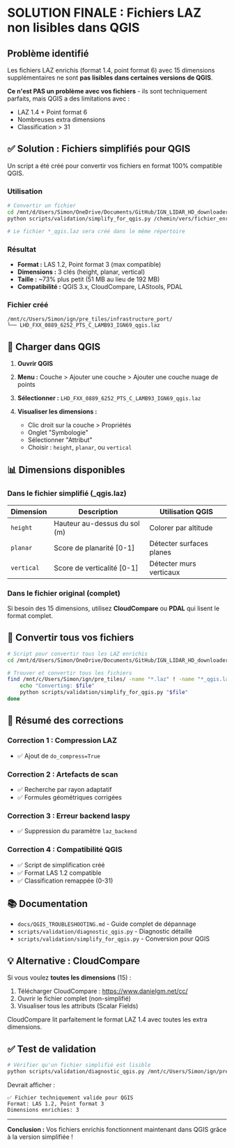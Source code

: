 # SOLUTION FINALE : Fichiers LAZ non lisibles dans QGIS

## Problème identifié

Les fichiers LAZ enrichis (format 1.4, point format 6) avec 15 dimensions supplémentaires ne sont **pas lisibles dans certaines versions de QGIS**.

**Ce n'est PAS un problème avec vos fichiers** - ils sont techniquement parfaits, mais QGIS a des limitations avec :

- LAZ 1.4 + Point format 6
- Nombreuses extra dimensions
- Classification > 31

## ✅ Solution : Fichiers simplifiés pour QGIS

Un script a été créé pour convertir vos fichiers en format 100% compatible QGIS.

### Utilisation

```bash
# Convertir un fichier
cd /mnt/d/Users/Simon/OneDrive/Documents/GitHub/IGN_LIDAR_HD_downloader
python scripts/validation/simplify_for_qgis.py /chemin/vers/fichier_enriched.laz

# Le fichier *_qgis.laz sera créé dans le même répertoire
```

### Résultat

- **Format :** LAS 1.2, Point format 3 (max compatible)
- **Dimensions :** 3 clés (height, planar, vertical)
- **Taille :** ~73% plus petit (51 MB au lieu de 192 MB)
- **Compatibilité :** QGIS 3.x, CloudCompare, LAStools, PDAL

### Fichier créé

```
/mnt/c/Users/Simon/ign/pre_tiles/infrastructure_port/
└── LHD_FXX_0889_6252_PTS_C_LAMB93_IGN69_qgis.laz
```

## 🚀 Charger dans QGIS

1. **Ouvrir QGIS**

2. **Menu :** Couche > Ajouter une couche > Ajouter une couche nuage de points

3. **Sélectionner :** `LHD_FXX_0889_6252_PTS_C_LAMB93_IGN69_qgis.laz`

4. **Visualiser les dimensions :**
   - Clic droit sur la couche > Propriétés
   - Onglet "Symbologie"
   - Sélectionner "Attribut"
   - Choisir : `height`, `planar`, ou `vertical`

## 📊 Dimensions disponibles

### Dans le fichier simplifié (\_qgis.laz)

| Dimension  | Description                  | Utilisation QGIS         |
| ---------- | ---------------------------- | ------------------------ |
| `height`   | Hauteur au-dessus du sol (m) | Colorer par altitude     |
| `planar`   | Score de planarité [0-1]     | Détecter surfaces planes |
| `vertical` | Score de verticalité [0-1]   | Détecter murs verticaux  |

### Dans le fichier original (complet)

Si besoin des 15 dimensions, utilisez **CloudCompare** ou **PDAL** qui lisent le format complet.

## 🔧 Convertir tous vos fichiers

```bash
# Script pour convertir tous les LAZ enrichis
cd /mnt/d/Users/Simon/OneDrive/Documents/GitHub/IGN_LIDAR_HD_downloader

# Trouver et convertir tous les fichiers
find /mnt/c/Users/Simon/ign/pre_tiles/ -name "*.laz" ! -name "*_qgis.laz" -type f | while read file; do
    echo "Converting: $file"
    python scripts/validation/simplify_for_qgis.py "$file"
done
```

## 🎯 Résumé des corrections

### Correction 1 : Compression LAZ

- ✅ Ajout de `do_compress=True`

### Correction 2 : Artefacts de scan

- ✅ Recherche par rayon adaptatif
- ✅ Formules géométriques corrigées

### Correction 3 : Erreur backend laspy

- ✅ Suppression du paramètre `laz_backend`

### Correction 4 : Compatibilité QGIS

- ✅ Script de simplification créé
- ✅ Format LAS 1.2 compatible
- ✅ Classification remappée (0-31)

## 📚 Documentation

- `docs/QGIS_TROUBLESHOOTING.md` - Guide complet de dépannage
- `scripts/validation/diagnostic_qgis.py` - Diagnostic détaillé
- `scripts/validation/simplify_for_qgis.py` - Conversion pour QGIS

## 💡 Alternative : CloudCompare

Si vous voulez **toutes les dimensions** (15) :

1. Télécharger CloudCompare : https://www.danielgm.net/cc/
2. Ouvrir le fichier complet (non-simplifié)
3. Visualiser tous les attributs (Scalar Fields)

CloudCompare lit parfaitement le format LAZ 1.4 avec toutes les extra dimensions.

## ✅ Test de validation

```bash
# Vérifier qu'un fichier simplifié est lisible
python scripts/validation/diagnostic_qgis.py /mnt/c/Users/Simon/ign/pre_tiles/infrastructure_port/LHD_FXX_0889_6252_PTS_C_LAMB93_IGN69_qgis.laz
```

Devrait afficher :

```
✅ Fichier techniquement valide pour QGIS
Format: LAS 1.2, Point format 3
Dimensions enrichies: 3
```

---

**Conclusion :** Vos fichiers enrichis fonctionnent maintenant dans QGIS grâce à la version simplifiée !
